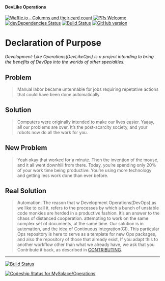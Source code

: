 #### DevLike Operations
<!--When adding a badge, make sure it is pointed at the correct branch.-->
[![Waffle.io - Columns and their card count](https://badge.waffle.io/MySolace/Operations.svg?columns=In%20Progress,Done,Next)](https://waffle.io/MySolace/Operations)
[![PRs Welcome](https://img.shields.io/badge/PRs-welcome-brightgreen.svg?style=flat)](https://github.com/MySolace/Operations/pulls)
[![devDependencies Status](https://david-dm.org/MySolace/Operations/dev-status.svg)](https://david-dm.org/MySolace/Operations#info=devDependencies)
[![Build Status](https://travis-ci.org/MySolace/Operations.svg?branch=master)](https://travis-ci.org/MySolace/Operations)
[![GitHub version](https://badge.fury.io/gh/MySolace%2FOperations.svg)](http://badge.fury.io/gh/MySolace%2FOperations)

# Declaration of Purpose

_Development-Like Operations(DevLikeOps) is a project intending to bring the benefits of DevOps into the worlds of other specialties._

## Problem
>Manual labor became untennable for jobs requiring repetative actions that could have been done automatically.

## Solution 
>Computers were originally intended to make our lives easier. Yaaay, all our problems are over. It’s the post-scarcity society, and your robots now do all the work for you.

## New Problem
>Yeah okay that worked for a minute. Then the invention of the mouse, and it all went downhill from there. Today, you’re spending only 20% of your work time being productive. You’re using more technology and getting less work done than ever before.

## Real Solution
>Automation. The reason that w
Development Operations(DevOps)  as we like to call it, refers to the processes by which a bunch
of unstable code monkies are herded in a productive fashion. It’s an answer to the chaos of distanced cooperation. 
attempting to work on the same complex set of documents, at the same time. Our solution
is in automation, and the idea of Continuous Integration(CI). This particular Ops repository is here
to serve as a template for new Ops packages, and also the repository of those that already exist,
If you adapt this to another workflow other than what we already have, we ask that you 
Contribute it back, as described in [CONTRIBUTING](CONTRIBUTING.markdown).

---

[![Build Status](https://semaphoreci.com/api/v1/mysolace/operations/branches/master/badge.svg)](https://semaphoreci.com/mysolace/operations)

[ ![Codeship Status for MySolace/Operations](https://app.codeship.com/projects/847e47d0-b6f6-0135-d31f-36f2b71091f8/status?branch=master)](https://app.codeship.com/projects/258729)
